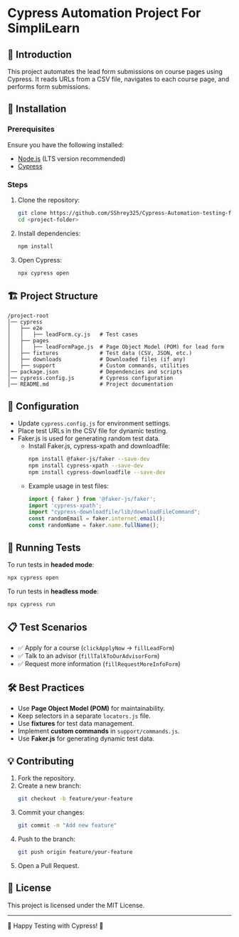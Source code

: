 # Cypress Automation Project For SimpliLearn

## 📌 Introduction
This project automates the lead form submissions on course pages using Cypress. It reads URLs from a CSV file, navigates to each course page, and performs form submissions.

## 🚀 Installation

### Prerequisites
Ensure you have the following installed:
- [Node.js](https://nodejs.org/) (LTS version recommended)
- [Cypress](https://www.cypress.io/)

### Steps
1. Clone the repository:
   ```sh
   git clone https://github.com/SShrey325/Cypress-Automation-testing-for-Simplilearn
   cd <project-folder>
   ```
2. Install dependencies:
   ```sh
   npm install
   ```
3. Open Cypress:
   ```sh
   npx cypress open
   ```

## 🏗 Project Structure
```
/project-root
│── cypress
│   ├── e2e
│   │   ├── leadForm.cy.js   # Test cases
│   ├── pages
│   │   ├── leadFormPage.js  # Page Object Model (POM) for lead form
│   ├── fixtures             # Test data (CSV, JSON, etc.)
│   ├── downloads            # Downloaded files (if any)
│   ├── support              # Custom commands, utilities
│── package.json             # Dependencies and scripts
│── cypress.config.js        # Cypress configuration
│── README.md                # Project documentation
```

## 🔧 Configuration
- Update `cypress.config.js` for environment settings.
- Place test URLs in the CSV file for dynamic testing.
- Faker.js is used for generating random test data.
  - Install Faker.js, cypress-xpath and downloadfile:
    ```sh
    npm install @faker-js/faker --save-dev
    npm install cypress-xpath --save-dev
    npm install cypress-downloadfile --save-dev
    ```
  - Example usage in test files:
    ```js
    import { faker } from '@faker-js/faker';
    import 'cypress-xpath';
    import "cypress-downloadfile/lib/downloadFileCommand";
    const randomEmail = faker.internet.email();
    const randomName = faker.name.fullName();
    ```

## 🎯 Running Tests
To run tests in **headed mode**:
```sh
npx cypress open
```
To run tests in **headless mode**:
```sh
npx cypress run
```

## 📋 Test Scenarios
- ✅ Apply for a course (`clickApplyNow` → `fillLeadForm`)
- ✅ Talk to an advisor (`fillTalkToOurAdvisorForm`)
- ✅ Request more information (`fillRequestMoreInfoForm`)

## 🛠 Best Practices
- Use **Page Object Model (POM)** for maintainability.
- Keep selectors in a separate `locators.js` file.
- Use **fixtures** for test data management.
- Implement **custom commands** in `support/commands.js`.
- Use **Faker.js** for generating dynamic test data.

## 💡 Contributing
1. Fork the repository.
2. Create a new branch:
   ```sh
   git checkout -b feature/your-feature
   ```
3. Commit your changes:
   ```sh
   git commit -m "Add new feature"
   ```
4. Push to the branch:
   ```sh
   git push origin feature/your-feature
   ```
5. Open a Pull Request.

## 📜 License
This project is licensed under the MIT License.

---
🚀 Happy Testing with Cypress! 🎯

